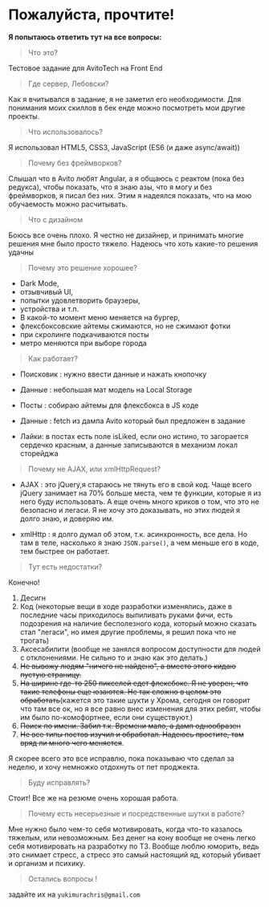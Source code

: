 # Пожалуйста, прочтите!
 **Я попытаюсь ответить тут на все вопросы:**


>Что это?

Тестовое задание для AvitoTech на Front End
>Где сервер, Лебовски?

Как я вчитывался в задание, я не заметил его необходимости. Для понимания моих скиллов в бек енде можно посмотреть мои другие проекты.

>Что использовалось?

Я использовал HTML5, CSS3, JavaScript (ES6 (и даже async/await))
>Почему без фреймворков?

Слышал что в Avito любят Angular, а я общаюсь с реактом (пока без редукса), чтобы показать, что я знаю 
азы, что я могу и без фреймворков, я писал без них.
Этим я надеялся показать, что на мою обучаемость можно расчитывать. 
>Что с дизайном

Боюсь все очень плохо. Я честно не дизайнер, и принимать многие решения мне было просто тяжело. Надеюсь что хоть какие-то решения удачны
>Почему это решение хорошее?

* Dark Mode, 
* отзывчивый UI, 
* попытки удовлетворить браузеры, 
* устройства и т.п.
* В какой-то момент меню меняется на бургер,
* флексбоксовские айтемы сжимаются, но не сжимают фотки
* при скролинге подкачиваются посты
* метро меняются при выборе города
>Как работает? 

+ Поисковик :
нужно ввести данные и нажать кнопочку

+ Данные : небольшая мат модель на Local Storage

+ Посты : собираю айтемы для флексбокса в JS коде

+ Данные : fetch из дампа Avito который был предложен в задание

+ Лайки: в постах есть поле isLiked, если оно истино, то загорается сердечко красным, а данные записываются в механизм локал сторейджа

> Почему не AJAX, или xmlHttpRequest?

* AJAX : это jQuery,я стараюсь не тянуть его в свой код. Чаще всего jQuery занимает на 70% больше места, чем те функции, которые я из него буду использовать.
А еще очень много криков о том, что это не безопасно и легаси.
Я не хочу это доказывать, но этих людей я долго знаю, и доверяю им.

* xmlHttp : я долго думал об этом, т.к. асинхронность, все дела. Но там в теле, насколько я знаю
`JSON.parse()`, а чем меньше его в коде, тем быстрее он работает.

>Тут есть недостатки?

Конечно! 
1. Десигн
2. Код (некоторые вещи в ходе разработки изменялись, даже в последние часы приходилось выпиливать руками фичи, есть подозрения на наличие бесполезного кода, который можно сказать стал "легаси", но имея другие проблемы, я решил пока что не трогать)
3. Аксесабилити (вообще не занялся вопросом доступности для людей с отклонениями.  Не сильно то и знаю как это делать.)
4. ~~Не вывожу людям "ничего не найдено", а вместо этого кидаю пустую страницу.~~
5. ~~На ширине где-то 250 пикселей едет флексбокс. Я не уверен, что такие телефоны еще юзаются. Не так сложно в целом это обработать~~(кажется это такие шукти у Хрома, сегодня он говорит что там все ок, но я все равно внес изменения для этих ребят, чтобы им было по-комофортнее, если они существуют.)
6. ~~Поиск по имени. Забил т.к. Времени мало, а дамп однообразен~~ 
7. ~~Не все типы постов изучил и обработал. Надеюсь простите, там вряд ли много чего меняется~~. 

Я скорее всего это все исправлю, пока показываю что сделал за неделю, и хочу немножко отдохнуть от пет проджекта.
>Буду исправлять? 

Стоит! Все же на резюме очень хорошая работа.

> Почему есть несерьезные и посредственные шутки в работе? 

Мне нужно было чем-то себя мотивировать, когда что-то казалось тяжелым, или невозможным. Без денег на кону вообще не очень легко себя мотивировать на разработку по ТЗ.
Вообще люблю юморить, ведь это снимает стресс, а стресс это самый настоящий яд, который убивает и организм и психику.
> Остались вопросы !

задайте их на `yukimurachris@gmail.com`

